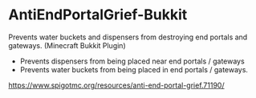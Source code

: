 # AntiEndPortalGrief-Bukkit
Prevents water buckets and dispensers from destroying end portals and gateways. (Minecraft Bukkit Plugin)

  - Prevents dispensers from being placed near end portals / gateways
  - Prevents water buckets from being placed in end portals / gateways.

https://www.spigotmc.org/resources/anti-end-portal-grief.71190/
